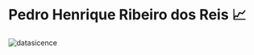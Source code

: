 # Pedro Henrique Ribeiro dos Reis 📈

![datasicence](https://github.com/Pedro-hn/Pedro-hn/blob/main/conheca-agora-9-aplicacoes-de-data-science-nos-dias-de-hoje-1024x575.jpeg)
<!--
**Pedro-hn/Pedro-hn** is a ✨ _special_ ✨ repository because its `README.md` (this file) appears on your GitHub profile.

Here are some ideas to get you started:

- 🔭 I’m currently working on ...
- 🌱 I’m currently learning ...
- 👯 I’m looking to collaborate on ...
- 🤔 I’m looking for help with ...
- 💬 Ask me about ...
- 📫 How to reach me: ...
- 😄 Pronouns: ...
- ⚡ Fun fact: ...
-->
